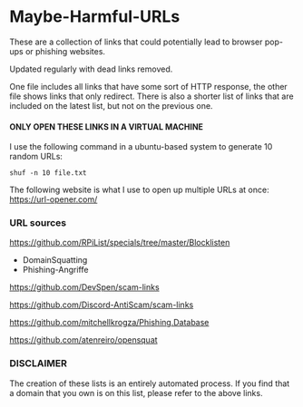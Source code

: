 # Maybe-Harmful-URLs

These are a collection of links that could potentially lead to browser pop-ups or phishing websites.

Updated regularly with dead links removed.

One file includes all links that have some sort of HTTP response, the other file shows links that only redirect. There is also a shorter list of links that are included on the latest list, but not on the previous one.

#### ONLY OPEN THESE LINKS IN A VIRTUAL MACHINE

I use the following command in a ubuntu-based system to generate 10 random URLs: 

    shuf -n 10 file.txt

The following website is what I use to open up multiple URLs at once: https://url-opener.com/

### URL sources

https://github.com/RPiList/specials/tree/master/Blocklisten
- DomainSquatting
- Phishing-Angriffe

https://github.com/DevSpen/scam-links

https://github.com/Discord-AntiScam/scam-links

https://github.com/mitchellkrogza/Phishing.Database

https://github.com/atenreiro/opensquat

### DISCLAIMER

The creation of these lists is an entirely automated process. If you find that a domain that you own is on this list, please refer to the above links.